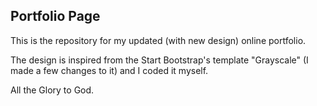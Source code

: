 ## Portfolio Page 
This is the repository for my updated (with new design) online portfolio. 

The design is inspired from the Start Bootstrap's template "Grayscale" (I made a few changes to it) 
and I coded it myself.

All the Glory to God.
